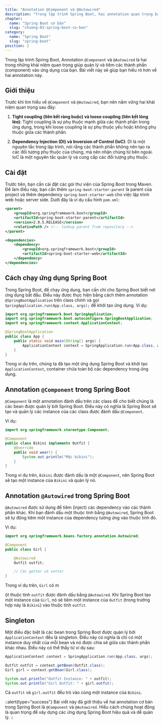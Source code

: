 ```yaml
---
title: "Annotation @Component và @Autowired"
description: "Trong lập trình Spring Boot, hai annotation quan trọng bạn nên biết là @Component và @Autowired. Đây là hai khái niệm cơ bản giúp bạn quản lý và kết nối các thành phần của ứng dụng Spring Boot một cách dễ dàng"
chapter:
  name: "Spring Boot cơ bản"
  slug: "chuong-03-spring-boot-co-ban"
category:
  name: "Spring Boot"
  slug: "spring-boot"
position: 2
---
```


Trong lập trình Spring Boot, Annotation `@Component` và `@Autowired` là hai trong những khái niệm quan trọng giúp quản lý và tiêm các thành phần (component) vào ứng dụng của bạn. Bài viết này sẽ giúp bạn hiểu rõ hơn về hai annotation này.

## Giới thiệu

Trước khi tìm hiểu về `@Component` và `@Autowired`, bạn nên nắm vững hai khái niệm quan trọng sau đây:

1. **Tight coupling (liên kết ràng buộc) và loose coupling (liên kết lỏng lẻo)**: Tight coupling là sự phụ thuộc mạnh giữa các thành phần trong ứng dụng, trong khi loose coupling là sự phụ thuộc yếu hoặc không phụ thuộc giữa các thành phần.

2. **Dependency Injection (DI) và Inversion of Control (IoC)**: DI là một nguyên tắc trong lập trình, nói rằng các thành phần không nên tạo ra các đối tượng phụ thuộc của chúng, mà nên nhận chúng từ bên ngoài. IoC là một nguyên tắc quản lý và cung cấp các đối tượng phụ thuộc.

## Cài đặt

Trước tiên, bạn cần cài đặt các gói thư viện của Spring Boot trong Maven. Để làm điều này, bạn cần thêm `spring-boot-starter-parent` là parent của project và thêm dependency `spring-boot-starter-web` cho việc lập trình web hoặc server side. Dưới đây là ví dụ cấu hình `pom.xml`:

```xml
<parent>
    <groupId>org.springframework.boot</groupId>
    <artifactId>spring-boot-starter-parent</artifactId>
    <version>2.0.5.RELEASE</version>
    <relativePath /> <!-- lookup parent from repository -->
</parent>

<dependencies>
    <dependency>
        <groupId>org.springframework.boot</groupId>
        <artifactId>spring-boot-starter-web</artifactId>
    </dependency>
</dependencies>
```

## Cách chạy ứng dụng Spring Boot

Trong Spring Boot, để chạy ứng dụng, bạn cần chỉ cho Spring Boot biết nơi ứng dụng bắt đầu. Điều này được thực hiện bằng cách thêm annotation `@SpringBootApplication` trên class chính và gọi `SpringApplication.run(App.class, args);` để khởi tạo ứng dụng. Ví dụ:

```java
import org.springframework.boot.SpringApplication;
import org.springframework.boot.autoconfigure.SpringBootApplication;
import org.springframework.context.ApplicationContext;

@SpringBootApplication
public class App {
    public static void main(String[] args) {
        ApplicationContext context = SpringApplication.run(App.class, args);
    }
}
```

Trong ví dụ trên, chúng ta đã tạo một ứng dụng Spring Boot và khởi tạo `ApplicationContext`, container chứa toàn bộ các dependency trong ứng dụng.

## Annotation `@Component` trong Spring Boot

`@Component` là một annotation đánh dấu trên các class để cho biết chúng là các bean được quản lý bởi Spring Boot. Điều này có nghĩa là Spring Boot sẽ tạo và quản lý các instance của các class được đánh dấu `@Component`.

Ví dụ:

```java
import org.springframework.stereotype.Component;

@Component
public class Bikini implements Outfit {
    @Override
    public void wear() {
        System.out.println("Mặc bikini");
    }
}
```

Trong ví dụ trên, `Bikini` được đánh dấu là một `@Component`, nên Spring Boot sẽ tạo một instance của `Bikini` và quản lý nó.

## Annotation `@Autowired` trong Spring Boot

`@Autowired` được sử dụng để tiêm (inject) các dependency vào các thành phần khác. Khi bạn đánh dấu một thuộc tính bằng `@Autowired`, Spring Boot sẽ tự động tiêm một instance của dependency tương ứng vào thuộc tính đó.

Ví dụ:

```java
import org.springframework.beans.factory.annotation.Autowired;

@Component
public class Girl {

    @Autowired
    Outfit outfit;

    // Các getter và setter
}
```

Trong ví dụ trên, `Girl` có m

ột thuộc tính `outfit` được đánh dấu bằng `@Autowired`. Khi Spring Boot tạo một instance của `Girl`, nó sẽ tiêm một instance của `Outfit` (trong trường hợp này là `Bikini`) vào thuộc tính `outfit`.

## Singleton

Một điều đặc biệt là các bean trong Spring Boot được quản lý bởi `ApplicationContext` đều là singleton. Điều này có nghĩa là chỉ có một instance duy nhất của mỗi bean và nó được chia sẻ giữa các thành phần khác nhau. Điều này có thể thấy từ ví dụ sau:

```java
ApplicationContext context = SpringApplication.run(App.class, args);

Outfit outfit = context.getBean(Outfit.class);
Girl girl = context.getBean(Girl.class);

System.out.println("Outfit Instance: " + outfit);
System.out.println("Girl Outfit: " + girl.outfit);
```

Cả `outfit` và `girl.outfit` đều trỏ vào cùng một instance của `Bikini`.

::alert{type="success"}
Bài viết này đã giới thiệu về hai annotation cơ bản trong Spring Boot là `@Component` và `@Autowired`. Hiểu cách chúng hoạt động là quan trọng để xây dựng các ứng dụng Spring Boot hiệu quả và dễ quản lý.
::
